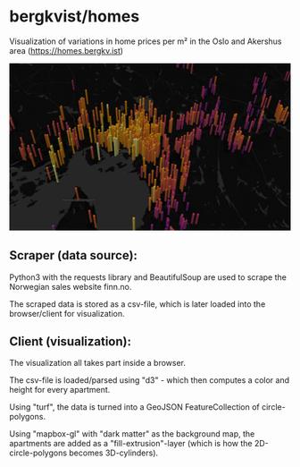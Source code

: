 # bergkvist/homes
Visualization of variations in home prices per m² in the Oslo and Akershus area (https://homes.bergkv.ist)

![](./images/finn-homes-oslo-akserhus.png)

## Scraper (data source):

Python3 with the requests library and BeautifulSoup are used to scrape the Norwegian sales website finn.no.

The scraped data is stored as a csv-file, which is later loaded into the browser/client for visualization.


## Client (visualization):

The visualization all takes part inside a browser.

The csv-file is loaded/parsed using "d3" - which then computes a color and height for every apartment.

Using "turf", the data is turned into a GeoJSON FeatureCollection of circle-polygons.

Using "mapbox-gl" with "dark matter" as the background map, the apartments are added as a "fill-extrusion"-layer (which is how the 2D-circle-polygons becomes 3D-cylinders).
